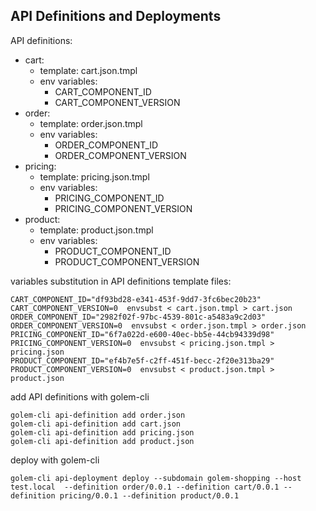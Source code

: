 ## API Definitions and Deployments

API definitions:
* cart: 
  * template: cart.json.tmpl
  * env variables:
    * CART_COMPONENT_ID
    * CART_COMPONENT_VERSION
* order:
  * template: order.json.tmpl
  * env variables:
    * ORDER_COMPONENT_ID
    * ORDER_COMPONENT_VERSION
* pricing:
  * template: pricing.json.tmpl
  * env variables:
    * PRICING_COMPONENT_ID
    * PRICING_COMPONENT_VERSION
* product:
  * template: product.json.tmpl
  * env variables:
    * PRODUCT_COMPONENT_ID
    * PRODUCT_COMPONENT_VERSION

variables substitution in API definitions template files:

```
CART_COMPONENT_ID="df93bd28-e341-453f-9dd7-3fc6bec20b23"  CART_COMPONENT_VERSION=0  envsubst < cart.json.tmpl > cart.json
ORDER_COMPONENT_ID="2982f02f-97bc-4539-801c-a5483a9c2d03"  ORDER_COMPONENT_VERSION=0  envsubst < order.json.tmpl > order.json
PRICING_COMPONENT_ID="6f7a022d-e600-40ec-bb5e-44cb94339d98"  PRICING_COMPONENT_VERSION=0  envsubst < pricing.json.tmpl > pricing.json
PRODUCT_COMPONENT_ID="ef4b7e5f-c2ff-451f-becc-2f20e313ba29"  PRODUCT_COMPONENT_VERSION=0  envsubst < product.json.tmpl > product.json
```

add API definitions with golem-cli
```
golem-cli api-definition add order.json
golem-cli api-definition add cart.json
golem-cli api-definition add pricing.json
golem-cli api-definition add product.json
```

deploy with golem-cli
```
golem-cli api-deployment deploy --subdomain golem-shopping --host test.local  --definition order/0.0.1 --definition cart/0.0.1 --definition pricing/0.0.1 --definition product/0.0.1
```
